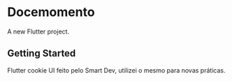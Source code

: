 # Docemomento

A new Flutter project.

## Getting Started

Flutter cookie UI feito pelo Smart Dev, utilizei o mesmo para novas práticas. 
